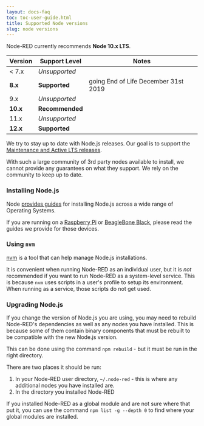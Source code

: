```yaml
---
layout: docs-faq
toc: toc-user-guide.html
title: Supported Node versions
slug: node versions
---
```


Node-RED currently recommends **Node 10.x LTS**.

Version | Support Level | Notes
--------|---------------|------
 < 7.x  | *Unsupported* |
 **8.x**  | **Supported** | going End of Life December 31st 2019
 9.x  | *Unsupported* |
 **10.x**  | **Recommended** |
  11.x  | *Unsupported* |
  **12.x**  | **Supported** |  


We try to stay up to date with Node.js releases. Our goal is to support
the [Maintenance and Active LTS releases](https://nodejs.org/en/about/releases/).

With such a large community of 3rd party nodes available to install, we cannot
provide any guarantees on what they support. We rely on the community to keep
up to date.

### Installing Node.js

Node [provides guides](https://nodejs.org/en/download/package-manager/) for
installing Node.js across a wide range of Operating Systems.

If you are running on a [Raspberry Pi](../hardware/raspberrypi) or
[BeagleBone Black](../hardware/beagleboneblack), please read the guides
we provide for those devices.

### Using `nvm`

[nvm](https://github.com/nvm-sh/nvm/blob/master/README.md) is a tool that can
help manage Node.js installations.

It is convenient when running Node-RED as an individual user, but it is *not*
recommended if you want to run Node-RED as a system-level service. This is because
`nvm` uses scripts in a user's profile to setup its environment. When running
as a service, those scripts do not get used.

### Upgrading Node.js

If you change the version of Node.js you are using, you may need to rebuild
Node-RED's dependencies as well as any nodes you have installed. This is because
some of them contain binary components that must be rebuilt to be compatible with
the new Node.js version.

This can be done using the command `npm rebuild` - but it must be run in the right
directory.

There are two places it should be run:

1. In your Node-RED user directory, `~/.node-red` - this is where any additional
   nodes you have installed are.
2. In the directory you installed Node-RED

If you installed Node-RED as a global module and are not sure where that put it,
you can use the command `npm list -g --depth 0` to find where your global modules
are installed.
